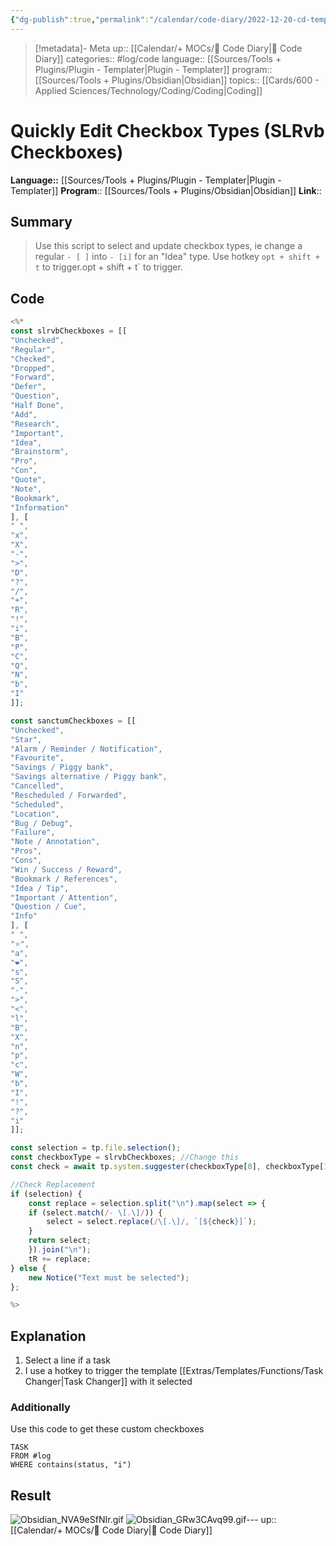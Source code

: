 ```yaml
---
{"dg-publish":true,"permalink":"/calendar/code-diary/2022-12-20-cd-templater-quickly-edit-checkbox-types-sl-rvb-chekcboxes/","title":"Quickly Edit Checkbox Types (SLRvb Checkboxes)"}
---
```


> [!metadata]- Meta
> up:: [[Calendar/+ MOCs/🧪 Code Diary\|🧪 Code Diary]]
> categories:: #log/code 
> language:: [[Sources/Tools + Plugins/Plugin - Templater\|Plugin - Templater]]
> program:: [[Sources/Tools + Plugins/Obsidian\|Obsidian]]
> topics:: [[Cards/600 - Applied Sciences/Technology/Coding/Coding\|Coding]]


# Quickly Edit Checkbox Types (SLRvb Checkboxes)
**Language::**  [[Sources/Tools + Plugins/Plugin - Templater\|Plugin - Templater]]
**Program**:: [[Sources/Tools + Plugins/Obsidian\|Obsidian]]
**Link**::

## Summary
> Use this script to select and update checkbox types, ie change a regular `- [ ]` into `- [i]` for an "Idea" type. Use hotkey `opt + shift + t` to trigger.opt + shift + t` to trigger.

## Code

```js
<%*
const slrvbCheckboxes = [[
"Unchecked",
"Regular", 
"Checked", 
"Dropped", 
"Forward", 
"Defer", 
"Question", 
"Half Done", 
"Add", 
"Research", 
"Important", 
"Idea", 
"Brainstorm", 
"Pro", 
"Con", 
"Quote", 
"Note", 
"Bookmark", 
"Information"
], [
" ",
"x", 
"X", 
"-", 
">", 
"D", 
"?", 
"/", 
"+", 
"R", 
"!", 
"i", 
"B", 
"P", 
"C", 
"Q", 
"N", 
"b", 
"I"
]];

const sanctumCheckboxes = [[
"Unchecked",
"Star",
"Alarm / Reminder / Notification",
"Favourite",
"Savings / Piggy bank",
"Savings alternative / Piggy bank",
"Cancelled",
"Rescheduled / Forwarded",
"Scheduled",
"Location",
"Bug / Debug",
"Failure",
"Note / Annotation",
"Pros",
"Cons",
"Win / Success / Reward",
"Bookmark / References",
"Idea / Tip",
"Important / Attention",
"Question / Cue",
"Info"
], [
" ",
"⭐",
"a",
"❤",
"s",
"S",
"-",
">",
"<",
"l",
"B",
"X",
"n",
"p",
"c",
"W",
"b",
"I",
"!",
"?",
"i"
]];

const selection = tp.file.selection();
const checkboxType = slrvbCheckboxes; //Change this
const check = await tp.system.suggester(checkboxType[0], checkboxType[1], true);

//Check Replacement
if (selection) {
    const replace = selection.split("\n").map(select => {
    if (select.match(/- \[.\]/)) {
        select = select.replace(/\[.\]/, `[${check}]`);
    }
    return select;
    }).join("\n");
    tR += replace;
} else {
    new Notice("Text must be selected");
};

%>
```

## Explanation
1. Select a line if a task
2. I use a hotkey to trigger the template [[Extras/Templates/Functions/Task Changer\|Task Changer]] with it selected 

### Additionally
Use this code to get these custom checkboxes 

```datavie
TASK 
FROM #log  
WHERE contains(status, "i")
```


## Result

![Obsidian_NVA9eSfNIr.gif](/img/user/Extras/Attachments/Obsidian_NVA9eSfNIr.gif)
![Obsidian_GRw3CAvq99.gif](/img/user/Extras/Attachments/Obsidian_GRw3CAvq99.gif)---
up:: [[Calendar/+ MOCs/🧪 Code Diary\|🧪 Code Diary]]